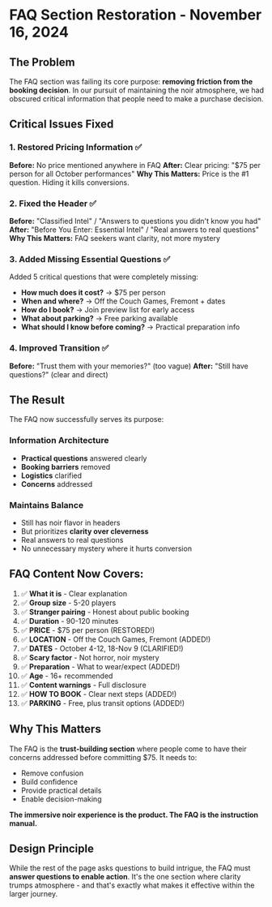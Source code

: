 # FAQ Section Restoration - November 16, 2024

## The Problem
The FAQ section was failing its core purpose: **removing friction from the booking decision**. In our pursuit of maintaining the noir atmosphere, we had obscured critical information that people need to make a purchase decision.

## Critical Issues Fixed

### 1. **Restored Pricing Information** ✅
**Before:** No price mentioned anywhere in FAQ
**After:** Clear pricing: "$75 per person for all October performances"
**Why This Matters:** Price is the #1 question. Hiding it kills conversions.

### 2. **Fixed the Header** ✅
**Before:** "Classified Intel" / "Answers to questions you didn't know you had"
**After:** "Before You Enter: Essential Intel" / "Real answers to real questions"
**Why This Matters:** FAQ seekers want clarity, not more mystery

### 3. **Added Missing Essential Questions** ✅
Added 5 critical questions that were completely missing:
- **How much does it cost?** → $75 per person
- **When and where?** → Off the Couch Games, Fremont + dates
- **How do I book?** → Join preview list for early access
- **What about parking?** → Free parking available
- **What should I know before coming?** → Practical preparation info

### 4. **Improved Transition** ✅
**Before:** "Trust them with your memories?" (too vague)
**After:** "Still have questions?" (clear and direct)

## The Result

The FAQ now successfully serves its purpose:

### Information Architecture
- **Practical questions** answered clearly
- **Booking barriers** removed
- **Logistics** clarified
- **Concerns** addressed

### Maintains Balance
- Still has noir flavor in headers
- But prioritizes **clarity over cleverness**
- Real answers to real questions
- No unnecessary mystery where it hurts conversion

## FAQ Content Now Covers:

1. ✅ **What it is** - Clear explanation
2. ✅ **Group size** - 5-20 players
3. ✅ **Stranger pairing** - Honest about public booking
4. ✅ **Duration** - 90-120 minutes
5. ✅ **PRICE** - $75 per person (RESTORED!)
6. ✅ **LOCATION** - Off the Couch Games, Fremont (ADDED!)
7. ✅ **DATES** - October 4-12, 18-Nov 9 (CLARIFIED!)
8. ✅ **Scary factor** - Not horror, noir mystery
9. ✅ **Preparation** - What to wear/expect (ADDED!)
10. ✅ **Age** - 16+ recommended
11. ✅ **Content warnings** - Full disclosure
12. ✅ **HOW TO BOOK** - Clear next steps (ADDED!)
13. ✅ **PARKING** - Free, plus transit options (ADDED!)

## Why This Matters

The FAQ is the **trust-building section** where people come to have their concerns addressed before committing $75. It needs to:
- Remove confusion
- Build confidence
- Provide practical details
- Enable decision-making

**The immersive noir experience is the product. The FAQ is the instruction manual.**

## Design Principle

While the rest of the page asks questions to build intrigue, the FAQ must **answer questions to enable action**. It's the one section where clarity trumps atmosphere - and that's exactly what makes it effective within the larger journey.